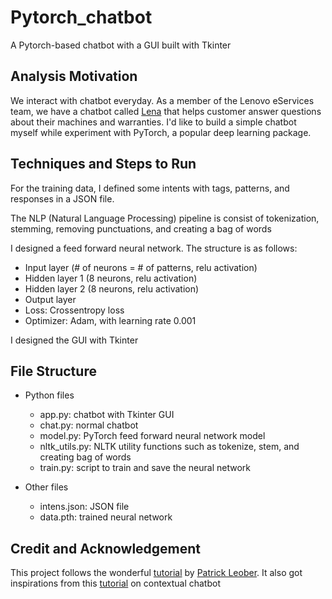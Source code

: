 # Pytorch_chatbot
A Pytorch-based chatbot with a GUI built with Tkinter
 
 ## Analysis Motivation
We interact with chatbot everyday. As a member of the Lenovo eServices team, we have a chatbot called [Lena](https://lena.lenovo.com/) that helps customer answer questions
about their machines and warranties. I'd like to build a simple chatbot myself while experiment with PyTorch, a popular deep learning package. 

## Techniques and Steps to Run
For the training data, I defined some intents with tags, patterns, and responses in a JSON file. 

The NLP (Natural Language Processing) pipeline is consist of tokenization, stemming, removing punctuations, and creating a bag of words

I designed a feed forward neural network. The structure is as follows:
- Input layer (# of neurons  = # of patterns, relu activation)
- Hidden layer 1 (8 neurons, relu activation)
- Hidden layer 2 (8 neurons, relu activation)
- Output layer
- Loss: Crossentropy loss
- Optimizer: Adam, with learning rate 0.001

I designed the GUI with Tkinter


## File Structure
- Python files
  - app.py: chatbot with Tkinter GUI
  - chat.py: normal chatbot
  - model.py: PyTorch feed forward neural network model
  - nltk_utils.py: NLTK utility functions such as tokenize, stem, and creating bag of words
  - train.py: script to train and save the neural network

- Other files
  - intens.json: JSON file
  - data.pth: trained neural network


## Credit and Acknowledgement
This project follows the wonderful [tutorial](https://www.youtube.com/playlist?list=PLqnslRFeH2UrFW4AUgn-eY37qOAWQpJyg) by [Patrick Leober](https://www.youtube.com/channel/UCbXgNpp0jedKWcQiULLbDTA). 
It also got inspirations from this [tutorial](https://chatbotsmagazine.com/contextual-chat-bots-with-tensorflow-4391749d0077) on contextual chatbot



